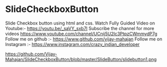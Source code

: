 # SlideCheckboxButton
Slide Checkbox button using html and css.
Watch Fully Guided Video on Youtube:- https://youtu.be/_saVY_sxb7I
Subscribe the channel for more videos https://www.youtube.com/channel/UCnij5U2Ic3PtpzCWmmydP7g
Follow me on github :- https://www.github.com/vijay-mahajan
Follow me on Instagram :- https://www.instagram.com/crazy_indian_developer

https://github.com/Vijay-Mahajan/SlideCheckboxButton/blob/master/SlideButton/slidebutton1.png

